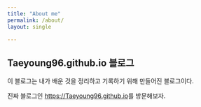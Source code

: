 ```yaml
---
title: "About me"
permalink: /about/
layout: single

---
```


## Taeyoung96.github.io 블로그

이 블로그는 내가 배운 것을 정리하고 기록하기 위해 만들어진 블로그이다.

진짜 블로그인 <https://Taeyoung96.github.io>를 방문해보자.
